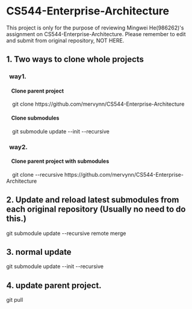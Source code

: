 # CS544-Enterprise-Architecture
This project is only for the purpose of reviewing Mingwei He(986262)'s assignment on CS544-Enterprise-Architecture.
Please remember to edit and submit from original repository, NOT HERE.

<h2> 1. Two ways to clone whole projects</h2>
<h3>&nbsp;&nbsp;way1.</h3>
<h4>&nbsp;&nbsp;&nbsp;&nbsp;Clone parent project</h4>
&nbsp;&nbsp;&nbsp;&nbsp;git clone https://github.com/mervynn/CS544-Enterprise-Architecture
<h4>&nbsp;&nbsp;&nbsp;&nbsp;Clone submodules</h4>
&nbsp;&nbsp;&nbsp;&nbsp;git submodule update --init --recursive

<h3>&nbsp;&nbsp;way2.</h3>
<h4>&nbsp;&nbsp;&nbsp;&nbsp;Clone parent project with submodules</h4>
&nbsp;&nbsp;&nbsp;&nbsp;git clone --recursive https://github.com/mervynn/CS544-Enterprise-Architecture

<h2>2. Update and reload latest submodules from each original repository (Usually no need to do this.)</h2>
git submodule update --recursive remote merge


<h2>3. normal update</h2>
git submodule update --init --recursive

<h2>4. update parent project.</h2>
git pull
